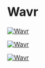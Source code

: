 # Wavr


[![Wavr](https://img.youtube.com/vi/5xyAsQKBuSk/0.jpg)](https://www.youtube.com/watch?v=5xyAsQKBuSk)


[![Wavr](https://img.youtube.com/vi/_banrH03xv8/0.jpg)](https://www.youtube.com/watch?v=_banrH03xv8)

[![Wavr](https://img.youtube.com/vi/h5f4cRSC2Lg/0.jpg)](https://www.youtube.com/watch?v=h5f4cRSC2Lg)
